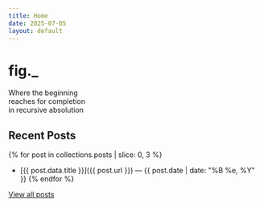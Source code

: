 ```yaml
---
title: Home
date: 2025-07-05
layout: default
---
```


# fig._

Where the beginning<br>
reaches for completion<br>
in recursive absolution

## Recent Posts

{% for post in collections.posts | slice: 0, 3 %}
- [{{ post.data.title }}]({{ post.url }}) — {{ post.date | date: "%B %e, %Y" }}
{% endfor %}

[View all posts](/posts)